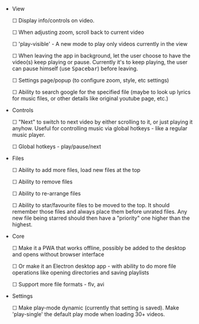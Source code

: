 
* View

  ☐ Display info/controls on video.

  ☐ When adjusting zoom, scroll back to current video

  ☐ 'play-visible' - A new mode to play only videos currently in the view

  ☐ When leaving the app in background, let the user choose to have the video(s) keep playing or pause. Currently it's to keep playing, the user can pause himself (use <kbd>Spacebar</kbd>) before leaving.

  ☐ Settings page/popup (to configure zoom, style, etc settings)

  ☐ Ability to search google for the specified file (maybe to look up lyrics for music files, or other details like original youtube page, etc.)

* Controls

  ☐ "Next" to switch to next video by either scrolling to it, or just playing it anyhow. Useful for controlling music via global hotkeys - like a regular music player.

  ☐ Global hotkeys - play/pause/next


* Files

  ☐ Ability to add more files, load new files at the top

  ☐ Ability to remove files

  ☐ Ability to re-arrange files

  ☐ Ability to star/favourite files to be moved to the top. It should remember those files and always place them before unrated files. Any new file being starred should then have a "priority" one higher than the highest.

* Core

  ☐ Make it a PWA that works offline, possibly be added to the desktop and opens without browser interface

  ☐ Or make it an Electron desktop app - with ability to do more file operations like opening directories and saving playlists

  ☐ Support more file formats - flv, avi

* Settings

  ☐ Make play-mode dynamic (currently that setting is saved). Make 'play-single' the default play mode when loading 30+ videos.


